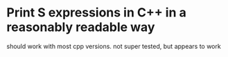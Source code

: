 # Print S expressions in C++ in a reasonably readable way

should work with most cpp versions.
not super tested, but appears to work
